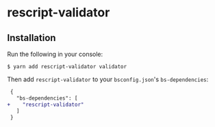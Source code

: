 # rescript-validator

## Installation

Run the following in your console:

```console
$ yarn add rescript-validator validator
```

Then add `rescript-validator` to your `bsconfig.json`'s `bs-dependencies`:

```diff
 {
   "bs-dependencies": [
+    "rescript-validator"
   ]
 }
```
